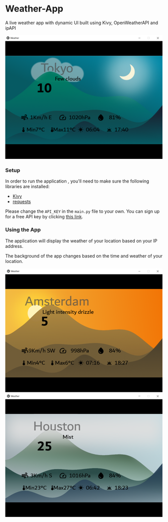 # Weather-App
 A live weather app with dynamic UI built using Kivy, OpenWeatherAPI and ipAPI

 ![](https://raw.githubusercontent.com/JignasP/Weather-App/main/demo/demo1.png)

### Setup
In order to run the application , you'll need to make sure the following libraries are installed:
- [Kivy](https://kivy.readthedocs.io/en/master/)
- [requests](https://requests.readthedocs.io/en/master/)

Please change the `API_KEY` in the `main.py` file to your own. You can sign up for a free API key by clicking [this link](https://home.openweathermap.org/users/sign_up).

### Using the App
The application will display the weather of your location based on your IP address.

The background of the app changes based on the time and weather of your location.

![](https://raw.githubusercontent.com/JignasP/Weather-App/main/demo/demo2.png)
![](https://raw.githubusercontent.com/JignasP/Weather-App/main/demo/demo3.png)

